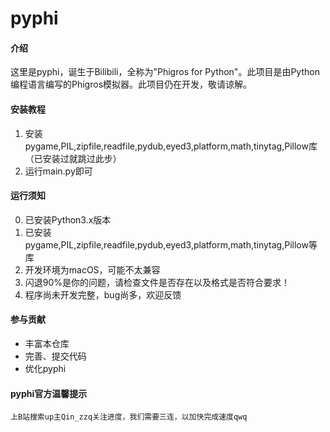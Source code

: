 # pyphi

#### 介绍
这里是pyphi，诞生于Bilibili，全称为"Phigros for Python"。此项目是由Python编程语言编写的Phigros模拟器。此项目仍在开发，敬请谅解。    

#### 安装教程

1.  安装pygame,PIL,zipfile,readfile,pydub,eyed3,platform,math,tinytag,Pillow库（已安装过就跳过此步）
2.  运行main.py即可


#### 运行须知

0.  已安装Python3.x版本
1.  已安装pygame,PIL,zipfile,readfile,pydub,eyed3,platform,math,tinytag,Pillow等库
2.  开发环境为macOS，可能不太兼容
3.  闪退90%是你的问题，请检查文件是否存在以及格式是否符合要求！
4.  程序尚未开发完整，bug尚多，欢迎反馈

#### 参与贡献

-  丰富本仓库   
-  完善、提交代码   
-  优化pyphi   


#### pyphi官方温馨提示

    上B站搜索up主Qin_zzq关注进度，我们需要三连，以加快完成速度qwq
